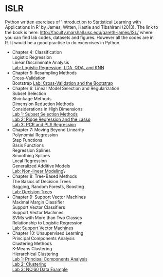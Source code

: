 # ISLR
Python written exercises of 'Introduction to Statistical Learning with Applications in R' by James, Witten, Hastie and Tibshirani (2013). The link to the book is here:
http://faculty.marshall.usc.edu/gareth-james/ISL/
where you can find lab codes, datasets and figures. However all the codes are in R. It would be a good practise to do excercises in Python.

* Chapter 4: Classification\
  Logistic Regression\
  Linear Discriminate Analysis\
  [Lab: Logistic Regression, LDA, QDA, and KNN](https://github.com/Rtavakol/ISLR/blob/master/Notebooks/Chapter%203/Boston_dataset.ipynb)
* Chapter 5: Resampling Methods\
  Cross-Validation\
  Bootstrap
  [Lab: Cross-Validation and the Bootstrap](https://github.com/Rtavakol/ISLR/blob/master/Notebooks/Chapter%205/Cross_Validation_Bootstrap.ipynb)
* Chapter 6: Linear Model Selection and Regularization\
  Subset Selection\
  Shrinkage Methods\
  Dimension Reduction Methods\
  Considerations in High Dimensions\
  [Lab 1: Subset Selection Methods](https://github.com/Rtavakol/ISLR/blob/master/Notebooks/Chapter%206/Lab1/Lab1.ipynb)\
  [Lab 2: Ridge Regression and the Lasso](https://github.com/Rtavakol/ISLR/blob/master/Notebooks/Chapter%206/Lab2/Lab2.ipynb)\
  [Lab 3: PCR and PLS Regression](https://github.com/Rtavakol/ISLR/blob/master/Notebooks/Chapter%206/Lab3/Lab%203.ipynb)
* Chapter 7: Moving Beyond Linearity\
  Polynomial Regression\
  Step Functions\
  Basis Functions\
  Regression Splines\
  Smoothing Splines\
  Local Regression\
  Generalized Additive Models\
  [Lab: Non-linear Modeling](https://github.com/Rtavakol/ISLR/blob/master/Notebooks/Chapter%207/Lab_Non-linear%20Modeling.ipynb)\
* Chapter 8: Tree-Based Methods\
  The Basics of Decision Trees\
  Bagging, Random Forests, Boosting\
  [Lab: Decision Trees]()
* Chapter 9: Support Vector Machines\
  Maximal Margin Classifier\
  Support Vector Classifiers\
  Support Vector Machines\
  SVMs with More than Two Classes\
  Relationship to Logistic Regression\
  [Lab: Support Vector Machines]()
* Chapter 10: Unsupervised Learning\
  Principal Components Analysis\
  Clustering Methods\
    K-Means Clustering\
    Hierarchical Clustering\
  [Lab 1: Principal Components Analysis]()\
  [Lab 2: Clustering]()\
  [Lab 3: NCI60 Data Example]()

